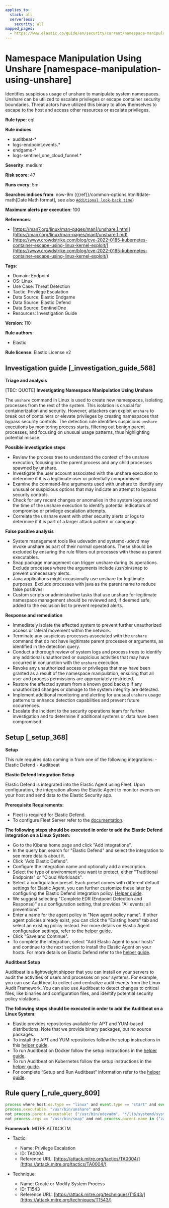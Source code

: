 ```yaml
---
applies_to:
  stack: all
  serverless:
    security: all
mapped_pages:
  - https://www.elastic.co/guide/en/security/current/namespace-manipulation-using-unshare.html
---
```


# Namespace Manipulation Using Unshare [namespace-manipulation-using-unshare]

Identifies suspicious usage of unshare to manipulate system namespaces. Unshare can be utilized to escalate privileges or escape container security boundaries. Threat actors have utilized this binary to allow themselves to escape to the host and access other resources or escalate privileges.

**Rule type**: eql

**Rule indices**:

* auditbeat-*
* logs-endpoint.events.*
* endgame-*
* logs-sentinel_one_cloud_funnel.*

**Severity**: medium

**Risk score**: 47

**Runs every**: 5m

**Searches indices from**: now-9m ({{ref}}/common-options.html#date-math[Date Math format], see also [`Additional look-back time`](docs-content://solutions/security/detect-and-alert/create-detection-rule.md#rule-schedule))

**Maximum alerts per execution**: 100

**References**:

* [https://man7.org/linux/man-pages/man1/unshare.1.html](https://man7.org/linux/man-pages/man1/unshare.1.md)
* [https://www.crowdstrike.com/blog/cve-2022-0185-kubernetes-container-escape-using-linux-kernel-exploit/](https://www.crowdstrike.com/blog/cve-2022-0185-kubernetes-container-escape-using-linux-kernel-exploit/)

**Tags**:

* Domain: Endpoint
* OS: Linux
* Use Case: Threat Detection
* Tactic: Privilege Escalation
* Data Source: Elastic Endgame
* Data Source: Elastic Defend
* Data Source: SentinelOne
* Resources: Investigation Guide

**Version**: 110

**Rule authors**:

* Elastic

**Rule license**: Elastic License v2

## Investigation guide [_investigation_guide_568]

**Triage and analysis**

[TBC: QUOTE]
**Investigating Namespace Manipulation Using Unshare**

The `unshare` command in Linux is used to create new namespaces, isolating processes from the rest of the system. This isolation is crucial for containerization and security. However, attackers can exploit `unshare` to break out of containers or elevate privileges by creating namespaces that bypass security controls. The detection rule identifies suspicious `unshare` executions by monitoring process starts, filtering out benign parent processes, and focusing on unusual usage patterns, thus highlighting potential misuse.

**Possible investigation steps**

* Review the process tree to understand the context of the unshare execution, focusing on the parent process and any child processes spawned by unshare.
* Investigate the user account associated with the unshare execution to determine if it is a legitimate user or potentially compromised.
* Examine the command-line arguments used with unshare to identify any unusual or suspicious options that may indicate an attempt to bypass security controls.
* Check for any recent changes or anomalies in the system logs around the time of the unshare execution to identify potential indicators of compromise or privilege escalation attempts.
* Correlate the unshare event with other security alerts or logs to determine if it is part of a larger attack pattern or campaign.

**False positive analysis**

* System management tools like udevadm and systemd-udevd may invoke unshare as part of their normal operations. These should be excluded by ensuring the rule filters out processes with these as parent executables.
* Snap package management can trigger unshare during its operations. Exclude processes where the arguments include /usr/bin/snap to prevent unnecessary alerts.
* Java applications might occasionally use unshare for legitimate purposes. Exclude processes with java as the parent name to reduce false positives.
* Custom scripts or administrative tasks that use unshare for legitimate namespace management should be reviewed and, if deemed safe, added to the exclusion list to prevent repeated alerts.

**Response and remediation**

* Immediately isolate the affected system to prevent further unauthorized access or lateral movement within the network.
* Terminate any suspicious processes associated with the `unshare` command that do not have legitimate parent processes or arguments, as identified in the detection query.
* Conduct a thorough review of system logs and process trees to identify any additional unauthorized or suspicious activities that may have occurred in conjunction with the `unshare` execution.
* Revoke any unauthorized access or privileges that may have been granted as a result of the namespace manipulation, ensuring that all user and process permissions are appropriately restricted.
* Restore the affected system from a known good backup if any unauthorized changes or damage to the system integrity are detected.
* Implement additional monitoring and alerting for unusual `unshare` usage patterns to enhance detection capabilities and prevent future occurrences.
* Escalate the incident to the security operations team for further investigation and to determine if additional systems or data have been compromised.


## Setup [_setup_368]

**Setup**

This rule requires data coming in from one of the following integrations: - Elastic Defend - Auditbeat

**Elastic Defend Integration Setup**

Elastic Defend is integrated into the Elastic Agent using Fleet. Upon configuration, the integration allows the Elastic Agent to monitor events on your host and send data to the Elastic Security app.

**Prerequisite Requirements:**

* Fleet is required for Elastic Defend.
* To configure Fleet Server refer to the [documentation](docs-content://reference/ingestion-tools/fleet/fleet-server.md).

**The following steps should be executed in order to add the Elastic Defend integration on a Linux System:**

* Go to the Kibana home page and click "Add integrations".
* In the query bar, search for "Elastic Defend" and select the integration to see more details about it.
* Click "Add Elastic Defend".
* Configure the integration name and optionally add a description.
* Select the type of environment you want to protect, either "Traditional Endpoints" or "Cloud Workloads".
* Select a configuration preset. Each preset comes with different default settings for Elastic Agent, you can further customize these later by configuring the Elastic Defend integration policy. [Helper guide](docs-content://solutions/security/configure-elastic-defend/configure-an-integration-policy-for-elastic-defend.md).
* We suggest selecting "Complete EDR (Endpoint Detection and Response)" as a configuration setting, that provides "All events; all preventions"
* Enter a name for the agent policy in "New agent policy name". If other agent policies already exist, you can click the "Existing hosts" tab and select an existing policy instead. For more details on Elastic Agent configuration settings, refer to the [helper guide](docs-content://reference/ingestion-tools/fleet/agent-policy.md).
* Click "Save and Continue".
* To complete the integration, select "Add Elastic Agent to your hosts" and continue to the next section to install the Elastic Agent on your hosts. For more details on Elastic Defend refer to the [helper guide](docs-content://solutions/security/configure-elastic-defend/install-elastic-defend.md).

**Auditbeat Setup**

Auditbeat is a lightweight shipper that you can install on your servers to audit the activities of users and processes on your systems. For example, you can use Auditbeat to collect and centralize audit events from the Linux Audit Framework. You can also use Auditbeat to detect changes to critical files, like binaries and configuration files, and identify potential security policy violations.

**The following steps should be executed in order to add the Auditbeat on a Linux System:**

* Elastic provides repositories available for APT and YUM-based distributions. Note that we provide binary packages, but no source packages.
* To install the APT and YUM repositories follow the setup instructions in this [helper guide](beats://docs/reference/auditbeat/setup-repositories.md).
* To run Auditbeat on Docker follow the setup instructions in the [helper guide](beats://docs/reference/auditbeat/running-on-docker.md).
* To run Auditbeat on Kubernetes follow the setup instructions in the [helper guide](beats://docs/reference/auditbeat/running-on-kubernetes.md).
* For complete “Setup and Run Auditbeat” information refer to the [helper guide](beats://docs/reference/auditbeat/setting-up-running.md).


## Rule query [_rule_query_609]

```js
process where host.os.type == "linux" and event.type == "start" and event.action : ("exec", "exec_event", "start") and
process.executable: "/usr/bin/unshare" and
not process.parent.executable: ("/usr/bin/udevadm", "*/lib/systemd/systemd-udevd", "/usr/bin/unshare") and
not process.args == "/usr/bin/snap" and not process.parent.name in ("zz-proxmox-boot", "java")
```

**Framework**: MITRE ATT&CKTM

* Tactic:

    * Name: Privilege Escalation
    * ID: TA0004
    * Reference URL: [https://attack.mitre.org/tactics/TA0004/](https://attack.mitre.org/tactics/TA0004/)

* Technique:

    * Name: Create or Modify System Process
    * ID: T1543
    * Reference URL: [https://attack.mitre.org/techniques/T1543/](https://attack.mitre.org/techniques/T1543/)



